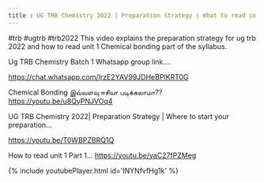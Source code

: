 ```yaml
---
title : UG TRB Chemistry 2022 | Preparation Strategy | What to read in unit 1 Part 2
---
```


#trb #ugtrb #trb2022 
This video explains the preparation strategy for ug trb 2022 and how to read unit 1 Chemical bonding part of the syllabus.

Ug TRB Chemistry Batch 1 Whatsapp group link....

https://chat.whatsapp.com/IrzE2YAV99JDHeBPlKRT0G

Chemical Bonding இவ்வளவு ஈசியா படிக்கலாமா??
https://youtu.be/u8QyPNJVOq4

UG TRB Chemistry 2022| Preparation Strategy | Where to start your preparation...

https://youtu.be/T0WBPZBRQ1Q

How to read unit 1 Part 1...
https://youtu.be/yaC27fPZMeg



{% include youtubePlayer.html id='INYNfvfHg1k' %}
